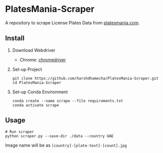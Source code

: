 # PlatesMania-Scraper
A repository to scrape License Plates Data from [platesmania.com](https://platesmania.com/).   

## Install

1.  Download Webdriver
    - Chrome: [chromedriver](https://chromedriver.chromium.org/downloads) 

2. Set-up Project

    ```
    git clone https://github.com/harshdhamecha/PlatesMania-Scraper.git
    cd PlatesMania-Scraper
    ```

3. Set-up Conda Environment
    ```
    conda create --name scrape --file requirements.txt
    conda activate scrape
    ```

## Usage

```
# Run scraper
python scraper.py --save-dir ./data --country UAE 
```

Image name will be as `[country]-[plate-text]-[count].jpg`
